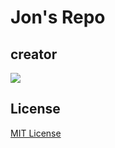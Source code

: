 # Jon's Repo

## creator

![](https://avatars.githubusercontent.com/u/89083329?v=4&s=16)

## License

[MIT License](https://github.com/08162021-dotnet-uta/JonathanBukowskyRepo1/blob/main/LICENSE)

